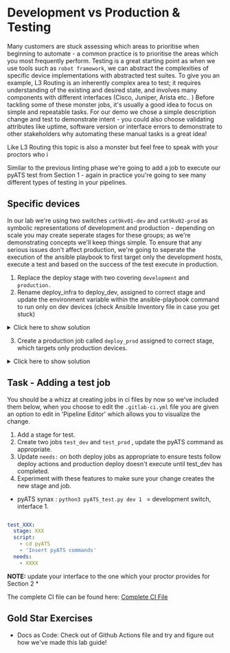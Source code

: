 
# Development vs Production & Testing

Many customers are stuck assessing which areas to prioritise when beginning to automate - a common practice is to prioritise the areas which you most frequently perform. Testing is a great starting point as when we use tools such as `robot framework`, we can abstract the complexities of specific device implementations with abstracted test suites. To give you an example, L3 Routing is an inherently complex area to test; it requires understanding of the existing and desired state, and involves many components with different interfaces (Cisco, Juniper, Arista etc.. ) Before tackling some of these monster jobs, it's usually a good idea to focus on simple and repeatable tasks. For our demo we chose a simple description change and test to demonstrate intent - you could also choose validating attributes like uptime, software version or interface errors to demonstrate to other stakeholders why automating these manual tasks is a great idea!

Like L3 Routing this topic is also a monster but feel free to speak with your proctors who i

Similar to the previous linting phase we're going to add a job to execute our pyATS test from Section 1 - again in practice you're going to see many different types of testing in your pipelines.


## Specific devices

In our lab we're using two switches `cat9kv01-dev` and `cat9kv02-prod` as symbolic representations of development and production - depending on scale you may create seperate stages for these groups; as we're demonstrating concepts we'll keep things simple. To ensure that any serious issues don't affect production, we're going to seperate the execution of the ansible playbook to first target only the development hosts, execute a test and based on the success of the test execute in production.

1. Replace the deploy stage with two covering `development` and `production.` 
2. Rename deploy_infra to deploy_dev, assigned to correct stage and update the environment variable within the ansible-playbook command to run only on dev devices (check Ansible Inventory file in case you get stuck)

<details><summary>Click here to show solution</summary>

```yml linenums="1"
deploy_dev:
  stage: development
  script:
    - cd Ansible
    - ansible-playbook -i inventory -e 'devices=development' playbooks/interface_update.yml
  needs: 
    - yamllint
  only:
    - master

```

</details>

3. Create a production job called `deploy_prod` assigned to correct stage, which targets only production devices.

<details><summary>Click here to show solution</summary>

```yml linenums="1"

deploy_prod:
  stage: production
  script:
    - cd Ansible
    - ansible-playbook -i inventory -e 'devices=production' playbooks/interface_update.yml
  needs: 
    - yamllint
  only:
    - master    
```

</details>

## Task - Adding a test job

You should be a whizz at creating jobs in ci files by now so we've included them below, when you choose to edit the `.gitlab-ci.yml` file you are given an option to edit in 'Pipeline Editor' which allows you to visualize the change. 

1. Add a stage for test.
2. Create two jobs `test_dev` and `test_prod` , update the pyATS command as appropriate.
3. Update `needs:` on both deploy jobs as appropriate to ensure tests follow deploy actions and production deploy doesn't execute until test_dev has completed.
4. Experiment with these features to make sure your change creates the new stage and job.

* pyATS synax : `python3 pyATS_test.py dev 1 ` = development switch, interface 1.

```yml linenums="1" title="pyATS example"

test_XXX:
  stage: XXX
  script:
    - cd pyATS
    - 'Insert pyATS commands'
  needs:
    - XXXX

```

**NOTE:** update your interface to the one which your proctor provides for Section 2 *

The complete CI file can be found here: [Complete CI File](https://github.com/moore-automation/local_dev_to_cicd/blob/main/content/gitlab/.gitlab-ci.yml)

## Gold Star Exercises

* Docs as Code: Check out of Github Actions file and try and figure out how we've made this lab guide!